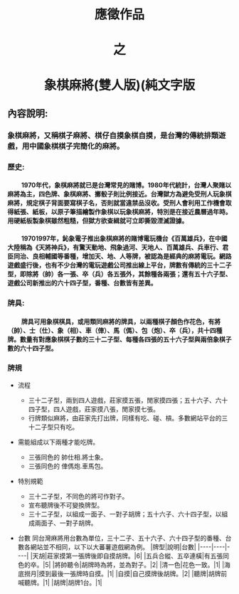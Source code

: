 # <center>應徵作品</center>
# <center>之</center>
# <center>象棋麻將(雙人版)(純文字版</center>

## 內容說明:
### 象棋麻將，又稱棋子麻將、棋仔自摸象棋自摸，是台灣的傳統排類遊戲，用中國象棋棋子完簡化的麻將。
### 歷史:
#### &emsp; &emsp;1970年代，象棋麻將就已是台灣常見的賭博。1980年代統計，台灣人聚賭以麻將為主，四色牌、象棋麻將、擲骰子則比例接近。台灣獄方為避免受刑人玩象棋麻將，規定棋子背面要寫棋子名，否則就當違禁品沒收。受刑人會利用工作機會取得紙張、紙板，以原子筆描繪製作象棋以玩象棋麻將，特別是在接近農曆過年時。用硬紙板製象棋雖然粗糙，但獄方欲查緝就可立即撕毀湮滅證據。

####  &emsp; &emsp;19701997年，鈊象電子推出象棋麻將的賭博電玩機台《百萬雄兵》，在中國大陸稱為《天將神兵》，有驚天動地、飛象過河、天地人、百萬雄兵、兵車行、君臣同治、良相輔國等番種，增加天、地、人等牌，被認為是經典的麻將電玩。網路遊戲盛行後，也有不少台灣的電玩遊戲公司推出線上平台，牌數有傳統的三十二子型，即除將（帥）各一張、卒（兵）各五張外，其餘種各兩張；還有五十六子型、遊戲公司新推出的六十四子型，番種、台數皆有差異。

### 牌具:
####  &emsp; &emsp;牌具可用象棋棋具，或用類同麻將的牌具，以兩種棋子顏色作花色，有將（帥）、士（仕）、象（相）、車（俥）、馬（傌）、包（炮）、卒（兵），共十四種牌。數量有對應象棋棋子數的三十二子型、每種各四張的五十六子型與兩倍象棋子數的六十四子型。
### 牌規
* 流程
  + 三十二子型，兩到四人遊戲，莊家摸五張，閒家摸四張；五十六子、六十四子型，四人遊戲，莊家摸八張，閒家摸七張。
  + 行牌類似麻將，由莊家先打出牌，同樣有吃、碰、槓。多數網站平台的三十二子型只有吃。

* 需能組成以下兩種才能吃牌。
  + 三張同色的 帥仕相.將士象。
  + 三張同色的 俥傌炮.車馬包。
* 特別規範
  + 三十二子型，不同色的將可作對子。
  + 宣布聽牌後不可變換牌型。
  + 三十二子型，以組成一面子、一對子胡牌；五十六子、六十四子型，以組成兩面子、一對子胡牌。
* 台數
同台灣麻將用台數為單位，三十二子、五十六子、六十四子型的番種、台數各網站並不相同，以下以大蕃薯遊戲網為例。
|牌型|說明|台數|
|----|----|----|
|天胡|莊家摸第一張牌後即自摸胡牌。|6|
|五兵合縱、五卒連橫|有五張同色的卒。|5|
|將帥聽令|胡牌時為將，並為對子。|2|
|清一色|花色一致。|1|
|海底撈月|摸到最後一張牌時自摸。|1|
|自摸|自己摸牌後胡牌。|2|
|聽牌|胡牌前喊聽牌。|1|
|胡牌|胡牌1台。|1|
